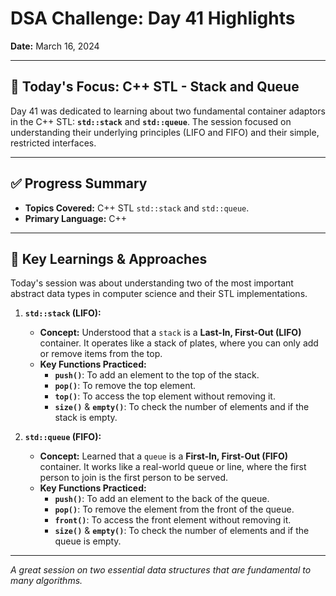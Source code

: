 # DSA Challenge: Day 41 Highlights

**Date:** March 16, 2024

---

## 🎯 Today's Focus: C++ STL - Stack and Queue

Day 41 was dedicated to learning about two fundamental container adaptors in the C++ STL: **`std::stack`** and **`std::queue`**. The session focused on understanding their underlying principles (LIFO and FIFO) and their simple, restricted interfaces.

---

## ✅ Progress Summary

-   **Topics Covered:** C++ STL `std::stack` and `std::queue`.
-   **Primary Language:** C++

---

## 🧠 Key Learnings & Approaches

Today's session was about understanding two of the most important abstract data types in computer science and their STL implementations.

1.  **`std::stack` (LIFO):**

    -   **Concept:** Understood that a `stack` is a **Last-In, First-Out (LIFO)** container. It operates like a stack of plates, where you can only add or remove items from the top.
    -   **Key Functions Practiced:**
        -   **`push()`**: To add an element to the top of the stack.
        -   **`pop()`**: To remove the top element.
        -   **`top()`**: To access the top element without removing it.
        -   **`size()`** & **`empty()`**: To check the number of elements and if the stack is empty.

2.  **`std::queue` (FIFO):**
    -   **Concept:** Learned that a `queue` is a **First-In, First-Out (FIFO)** container. It works like a real-world queue or line, where the first person to join is the first person to be served.
    -   **Key Functions Practiced:**
        -   **`push()`**: To add an element to the back of the queue.
        -   **`pop()`**: To remove the element from the front of the queue.
        -   **`front()`**: To access the front element without removing it.
        -   **`size()`** & **`empty()`**: To check the number of elements and if the queue is empty.

---

_A great session on two essential data structures that are fundamental to many algorithms._
